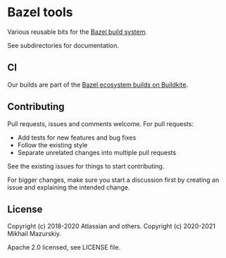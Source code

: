 # Bazel tools

Various reusable bits for the [Bazel build system](https://bazel.build/).

See subdirectories for documentation.

## CI

Our builds are part of the [Bazel ecosystem builds on Buildkite](https://buildkite.com/bazel/atlassian-bazel-tools).

## Contributing

Pull requests, issues and comments welcome. For pull requests:

* Add tests for new features and bug fixes
* Follow the existing style
* Separate unrelated changes into multiple pull requests

See the existing issues for things to start contributing.

For bigger changes, make sure you start a discussion first by creating an issue and explaining the intended change.

## License

Copyright (c) 2018-2020 Atlassian and others.
Copyright (c) 2020-2021 Mikhail Mazurskiy.

Apache 2.0 licensed, see LICENSE file.
